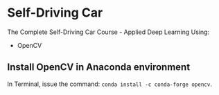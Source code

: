 # Self-Driving Car
The Complete Self-Driving Car Course - Applied Deep Learning
Using:
  - OpenCV

## Install OpenCV in Anaconda environment
In Terminal, issue the command: `conda install -c conda-forge opencv`.